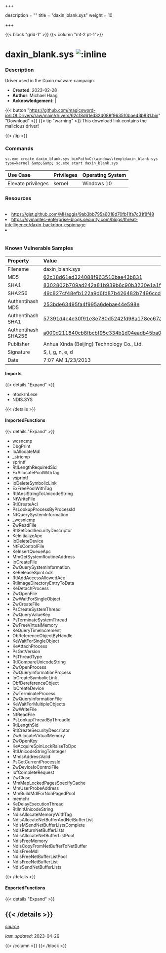 +++

description = ""
title = "daxin_blank.sys"
weight = 10

+++


{{< block "grid-1" >}}
{{< column "mt-2 pt-1">}}


# daxin_blank.sys ![:inline](/images/twitter_verified.png) 


### Description

Driver used in the Daxin malware campaign.

- **Created**: 2023-02-28
- **Author**: Michael Haag
- **Acknowledgement**:  | [](https://twitter.com/)

{{< button "https://github.com/magicsword-io/LOLDrivers/raw/main/drivers/62c18d61ed324088f963510bae43b831.bin" "Download" >}}
{{< tip "warning" >}}
This download link contains the malicious driver!

{{< /tip >}}

### Commands

```
sc.exe create daxin_blank.sys binPath=C:\windows\temp\daxin_blank.sys     type=kernel &amp;&amp; sc.exe start daxin_blank.sys
```

| Use Case | Privileges | Operating System | 
|:---- | ---- | ---- |
| Elevate privileges | kernel | Windows 10 |

### Resources
<br>
<li><a href="https://gist.github.com/MHaggis/9ab3bb795a6018d70fb11fa7c31f8f48">https://gist.github.com/MHaggis/9ab3bb795a6018d70fb11fa7c31f8f48</a></li>
<li><a href="https://symantec-enterprise-blogs.security.com/blogs/threat-intelligence/daxin-backdoor-espionage">https://symantec-enterprise-blogs.security.com/blogs/threat-intelligence/daxin-backdoor-espionage</a></li>
<li><a href=""></a></li>
<br>

### Known Vulnerable Samples

| Property           | Value |
|:-------------------|:------|
| Filename           | daxin_blank.sys |
| MD5                | [62c18d61ed324088f963510bae43b831](https://www.virustotal.com/gui/file/62c18d61ed324088f963510bae43b831) |
| SHA1               | [8302802b709ad242a81b939b6c90b3230e1a1f1e](https://www.virustotal.com/gui/file/8302802b709ad242a81b939b6c90b3230e1a1f1e) |
| SHA256             | [49c827cf48efb122a9d6fd87b426482b7496ccd4a2dbca31ebbf6b2b80c98530](https://www.virustotal.com/gui/file/49c827cf48efb122a9d6fd87b426482b7496ccd4a2dbca31ebbf6b2b80c98530) |
| Authentihash MD5   | [253bde63495fa4f995a6debae44e598e](https://www.virustotal.com/gui/search/authentihash%253A253bde63495fa4f995a6debae44e598e) |
| Authentihash SHA1  | [57391d4c4e30f91e3e780d5242fd98a178ec67ac](https://www.virustotal.com/gui/search/authentihash%253A57391d4c4e30f91e3e780d5242fd98a178ec67ac) |
| Authentihash SHA256| [a000d211840cb8fbcbf95c334b1d04eadb45ba03b0413c96472e47e9e22413ff](https://www.virustotal.com/gui/search/authentihash%253Aa000d211840cb8fbcbf95c334b1d04eadb45ba03b0413c96472e47e9e22413ff) |
| Publisher         | Anhua Xinda (Beijing) Technology Co., Ltd. |
| Signature         | S, i, g, n, e, d   |
| Date                | 7:07 AM 1/23/2013 |


#### Imports
{{< details "Expand" >}}
* ntoskrnl.exe
* NDIS.SYS

{{< /details >}}
#### ImportedFunctions
{{< details "Expand" >}}
* wcsncmp
* DbgPrint
* IoAllocateMdl
* _stricmp
* sprintf
* RtlLengthRequiredSid
* ExAllocatePoolWithTag
* vsprintf
* IoDeleteSymbolicLink
* ExFreePoolWithTag
* RtlAnsiStringToUnicodeString
* NtWriteFile
* RtlCreateAcl
* PsLookupProcessByProcessId
* NtQuerySystemInformation
* _wcsnicmp
* ZwReadFile
* RtlSetDaclSecurityDescriptor
* KeInitializeApc
* IoDeleteDevice
* NtFsControlFile
* KeInsertQueueApc
* MmGetSystemRoutineAddress
* IoCreateFile
* ZwQuerySystemInformation
* KeReleaseSpinLock
* RtlAddAccessAllowedAce
* RtlImageDirectoryEntryToData
* KeDetachProcess
* ZwOpenFile
* ZwWaitForSingleObject
* ZwCreateFile
* PsCreateSystemThread
* ZwQueryValueKey
* PsTerminateSystemThread
* ZwFreeVirtualMemory
* KeQueryTimeIncrement
* ObReferenceObjectByHandle
* KeWaitForSingleObject
* KeAttachProcess
* PsGetVersion
* PsThreadType
* RtlCompareUnicodeString
* ZwOpenProcess
* ZwQueryInformationProcess
* IoCreateSymbolicLink
* ObfDereferenceObject
* IoCreateDevice
* ZwTerminateProcess
* ZwQueryInformationFile
* KeWaitForMultipleObjects
* ZwWriteFile
* NtReadFile
* PsLookupThreadByThreadId
* RtlLengthSid
* RtlCreateSecurityDescriptor
* ZwAllocateVirtualMemory
* ZwOpenKey
* KeAcquireSpinLockRaiseToDpc
* RtlUnicodeStringToInteger
* MmIsAddressValid
* PsGetCurrentProcessId
* ZwDeviceIoControlFile
* IofCompleteRequest
* ZwClose
* MmMapLockedPagesSpecifyCache
* MmUserProbeAddress
* MmBuildMdlForNonPagedPool
* memchr
* KeDelayExecutionThread
* RtlInitUnicodeString
* NdisAllocateMemoryWithTag
* NdisAllocateNetBufferAndNetBufferList
* NdisMSendNetBufferListsComplete
* NdisReturnNetBufferLists
* NdisAllocateNetBufferListPool
* NdisFreeMemory
* NdisCopyFromNetBufferToNetBuffer
* NdisFreeMdl
* NdisFreeNetBufferListPool
* NdisFreeNetBufferList
* NdisSendNetBufferLists

{{< /details >}}
#### ExportedFunctions
{{< details "Expand" >}}

{{< /details >}}
-----



[*source*](https://github.com/magicsword-io/LOLDrivers/tree/main/yaml/daxin_blank.yaml)

*last_updated:* 2023-04-26








{{< /column >}}
{{< /block >}}
